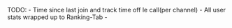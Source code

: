 TODO:   - Time since last join and track time off le call(per channel)
        - All user stats wrapped up to Ranking-Tab
        - 